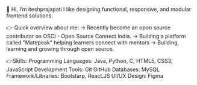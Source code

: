 👋 Hi, I’m iteshprajapati
I like designing functional, responsive, and modular frontend solutions.

👉 Quick overview about me:
-> Recently become an opon source contributor on OSCI - Open Source Connect India.
-> Building a platform called "Matepeak" helping learners connect with mentors
-> Building, learning and growing through open source.

👉Skills: 
Programming Languages: Java, Python, C, HTML5, CSS3, JavaScript
Development Tools: Git GitHub
Databases: MySQL
Framework/Libraries: Bootstarp, React.JS
UI/UX Design: Figma
